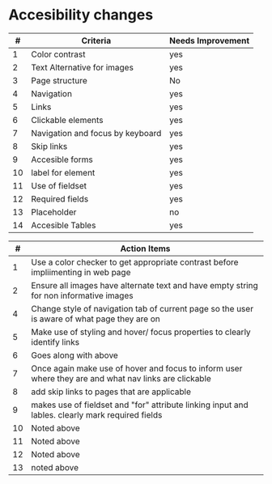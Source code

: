 # Accesibility changes

| #   | Criteria | Needs Improvement | 
| --- | --- | --- |
| 1 | Color contrast| yes |
| 2 | Text Alternative for images | yes |
| 3 | Page structure | No |
| 4 | Navigation | yes|
| 5 | Links | yes |
| 6 | Clickable elements | yes |
| 7 | Navigation and focus by keyboard | yes |
| 8 | Skip links | yes |
| 9 | Accesible forms | yes |
| 10 | label for element | yes|
| 11 | Use of fieldset | yes |
| 12 | Required fields | yes |
| 13 | Placeholder | no |
| 14 | Accesible Tables | yes  |






| # | Action Items|     
|---|---|
| 1 | Use a color checker to get appropriate contrast before impliimenting in web page|
| 2 | Ensure all images have alternate text and have empty string for non informative images |
| 4 | Change style of navigation tab of current page so the user is aware of what page they are on |
| 5 | Make use of styling and hover/ focus properties to clearly identify links |
| 6 | Goes along with above |
| 7 | Once again make use of hover and focus to inform user where they are and what nav links are clickable |
| 8 | add skip links to pages that are applicable |
| 9 | makes use of fieldset and "for" attribute linking input and lables. clearly mark required fields |
| 10 | Noted above |
| 11 | Noted above |
| 12 | Noted above |
| 13 | noted above |


